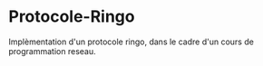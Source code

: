 # Protocole-Ringo
Implèmentation d'un protocole ringo, dans le cadre d'un cours de programmation reseau.
